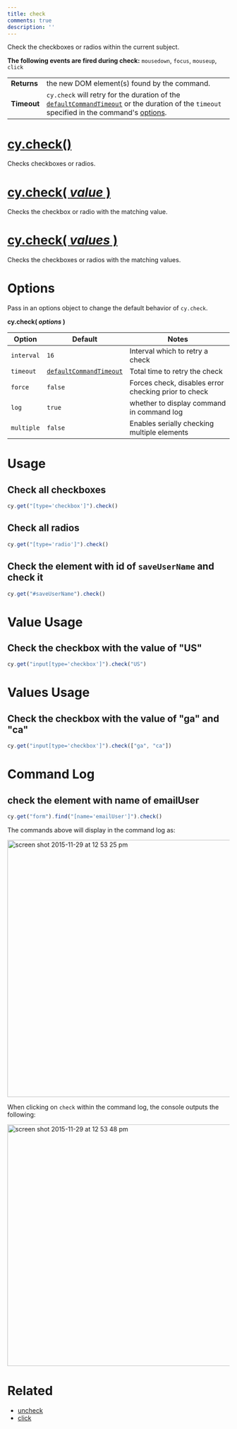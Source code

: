 ```yaml
---
title: check
comments: true
description: ''
---
```


Check the checkboxes or radios within the current subject.

**The following events are fired during check:** `mousedown`, `focus`, `mouseup`, `click`

| | |
|--- | --- |
| **Returns** | the new DOM element(s) found by the command. |
| **Timeout** | `cy.check` will retry for the duration of the [`defaultCommandTimeout`](https://on.cypress.io/guides/configuration#timeouts) or the duration of the `timeout` specified in the command's [options](#options). |

# [cy.check()](#usage)

Checks checkboxes or radios.

# [cy.check( *value* )](#value-usage)

Checks the checkbox or radio with the matching value.

# [cy.check( *values* )](#values-usage)

Checks the checkboxes or radios with the matching values.

# Options

Pass in an options object to change the default behavior of `cy.check`.

**cy.check( *options* )**

Option | Default | Notes
--- | --- | ---
`interval` | `16` | Interval which to retry a check
`timeout` | [`defaultCommandTimeout`](https://on.cypress.io/guides/configuration#timeouts) | Total time to retry the check
`force` | `false` | Forces check, disables error checking prior to check
`log` | `true` | whether to display command in command log
`multiple` | `false` | Enables serially checking multiple elements

# Usage

## Check all checkboxes

```javascript
cy.get("[type='checkbox']").check()
```

## Check all radios

```javascript
cy.get("[type='radio']").check()
```

## Check the element with id of `saveUserName` and check it

```javascript
cy.get("#saveUserName").check()
```

# Value Usage

## Check the checkbox with the value of "US"

```javascript
cy.get("input[type='checkbox']").check("US")
```

# Values Usage

## Check the checkbox with the value of "ga" and "ca"

```javascript
cy.get("input[type='checkbox']").check(["ga", "ca"])
```

# Command Log

## check the element with name of emailUser

```javascript
cy.get("form").find("[name='emailUser']").check()
```

The commands above will display in the command log as:

<img width="582" alt="screen shot 2015-11-29 at 12 53 25 pm" src="https://cloud.githubusercontent.com/assets/1271364/11458925/6226b39e-9698-11e5-9a2a-debf91f5989a.png">

When clicking on `check` within the command log, the console outputs the following:

<img width="547" alt="screen shot 2015-11-29 at 12 53 48 pm" src="https://cloud.githubusercontent.com/assets/1271364/11458927/65a2526c-9698-11e5-8b33-f59e666170e2.png">

# Related

- [uncheck](https://on.cypress.io/api/uncheck)
- [click](https://on.cypress.io/api/click)
